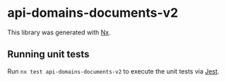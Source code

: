 # api-domains-documents-v2

This library was generated with [Nx](https://nx.dev).

## Running unit tests

Run `nx test api-domains-documents-v2` to execute the unit tests via [Jest](https://jestjs.io).
